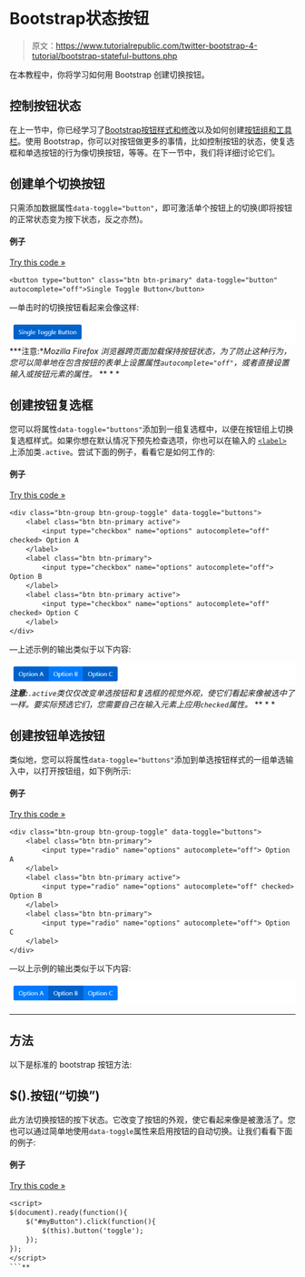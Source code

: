 # Bootstrap状态按钮

> 原文：<https://www.tutorialrepublic.com/twitter-bootstrap-4-tutorial/bootstrap-stateful-buttons.php>

在本教程中，你将学习如何用 Bootstrap 创建切换按钮。

## 控制按钮状态

在上一节中，你已经学习了[Bootstrap按钮样式和修改](bootstrap-buttons.php)以及如何创建[按钮组和工具栏](bootstrap-button-groups.php)。使用 Bootstrap，你可以对按钮做更多的事情，比如控制按钮的状态，使复选框和单选按钮的行为像切换按钮，等等。在下一节中，我们将详细讨论它们。

## 创建单个切换按钮

只需添加数据属性`data-toggle="button"`，即可激活单个按钮上的切换(即将按钮的正常状态变为按下状态，反之亦然)。

#### 例子

[Try this code »](../codelab.php?topic=bootstrap-4&file=single-toggle-button "Try this code using online Editor")

```
<button type="button" class="btn btn-primary" data-toggle="button" autocomplete="off">Single Toggle Button</button>
```

—单击时的切换按钮看起来会像这样:

[![Bootstrap Single Toggle Button](img/20cee8c0dde159325947495be8362f12.png)](../codelab.php?topic=bootstrap-4&file=single-toggle-button)  ***注意:**Mozilla Firefox 浏览器跨页面加载保持按钮状态，为了防止这种行为，您可以简单地在包含按钮的表单上设置属性`autocomplete="off"`，或者直接设置输入或按钮元素的属性。*  ** * *

## 创建按钮复选框

您可以将属性`data-toggle="buttons"`添加到一组复选框中，以便在按钮组上切换复选框样式。如果你想在默认情况下预先检查选项，你也可以在输入的 [`<label>`](/html-reference/html-label-tag.php) 上添加类`.active`。尝试下面的例子，看看它是如何工作的:

#### 例子

[Try this code »](../codelab.php?topic=bootstrap-4&file=buttons-checkbox "Try this code using online Editor")

```
<div class="btn-group btn-group-toggle" data-toggle="buttons">
    <label class="btn btn-primary active">
        <input type="checkbox" name="options" autocomplete="off" checked> Option A
    </label>
    <label class="btn btn-primary">
        <input type="checkbox" name="options" autocomplete="off"> Option B
    </label>
    <label class="btn btn-primary active">
        <input type="checkbox" name="options" autocomplete="off" checked> Option C
    </label>
</div>
```

—上述示例的输出类似于以下内容:

[![Bootstrap Buttons Checkbox](img/73d771c583fec9735491c82b3749d336.png)](../codelab.php?topic=bootstrap-4&file=buttons-checkbox)  ***注意:**`.active`类仅仅改变单选按钮和复选框的视觉外观，使它们看起来像被选中了一样。要实际预选它们，您需要自己在输入元素上应用`checked`属性。*  ** * *

## 创建按钮单选按钮

类似地，您可以将属性`data-toggle="buttons"`添加到单选按钮样式的一组单选输入中，以打开按钮组，如下例所示:

#### 例子

[Try this code »](../codelab.php?topic=bootstrap-4&file=buttons-radio "Try this code using online Editor")

```
<div class="btn-group btn-group-toggle" data-toggle="buttons">
    <label class="btn btn-primary">
        <input type="radio" name="options" autocomplete="off"> Option A
    </label>
    <label class="btn btn-primary active">
        <input type="radio" name="options" autocomplete="off" checked> Option B
    </label>
    <label class="btn btn-primary">
        <input type="radio" name="options" autocomplete="off"> Option C
    </label>
</div>
```

—以上示例的输出类似于以下内容:

[![Bootstrap Buttons Radio](img/7776c4a2fdfa4bcef15fd8e9c26c9f93.png)](../codelab.php?topic=bootstrap-4&file=buttons-radio) 

* * *

## 方法

以下是标准的 bootstrap 按钮方法:

## $().按钮(“切换”)

此方法切换按钮的按下状态。它改变了按钮的外观，使它看起来像是被激活了。您也可以通过简单地使用`data-toggle`属性来启用按钮的自动切换。让我们看看下面的例子:

#### 例子

[Try this code »](../codelab.php?topic=bootstrap-4&file=toggle-button-method "Try this code using online Editor")

```
<script>
$(document).ready(function(){
    $("#myButton").click(function(){
        $(this).button('toggle');
    });
});
</script>
```**